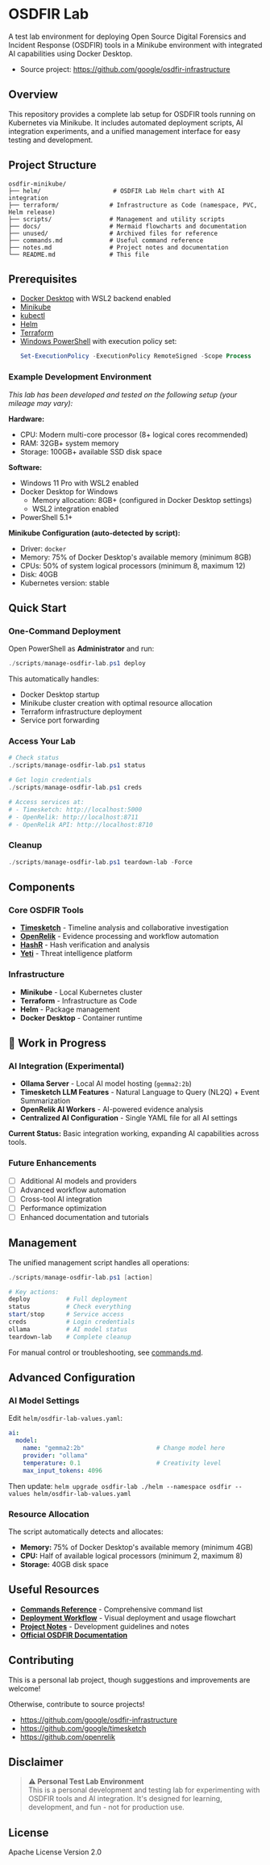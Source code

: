 # OSDFIR Lab

A test lab environment for deploying Open Source Digital Forensics and Incident Response (OSDFIR) tools in a Minikube environment with integrated AI capabilities using Docker Desktop.

- Source project: https://github.com/google/osdfir-infrastructure

## Overview

This repository provides a complete lab setup for OSDFIR tools running on Kubernetes via Minikube. It includes automated deployment scripts, AI integration experiments, and a unified management interface for easy testing and development.

## Project Structure

```
osdfir-minikube/
├── helm/                    # OSDFIR Lab Helm chart with AI integration
├── terraform/              # Infrastructure as Code (namespace, PVC, Helm release)
├── scripts/                # Management and utility scripts
├── docs/                   # Mermaid flowcharts and documentation
├── unused/                 # Archived files for reference
├── commands.md             # Useful command reference
├── notes.md                # Project notes and documentation
└── README.md               # This file
```

## Prerequisites

- [Docker Desktop](https://www.docker.com/products/docker-desktop/) with WSL2 backend enabled
- [Minikube](https://minikube.sigs.k8s.io/docs/start/)
- [kubectl](https://kubernetes.io/docs/tasks/tools/)
- [Helm](https://helm.sh/docs/intro/install/)
- [Terraform](https://www.terraform.io/downloads)
- [Windows PowerShell](https://docs.microsoft.com/en-us/powershell/) with execution policy set:
  ```powershell
  Set-ExecutionPolicy -ExecutionPolicy RemoteSigned -Scope Process
  ```

### Example Development Environment

*This lab has been developed and tested on the following setup (your mileage may vary):*

**Hardware:**
- CPU: Modern multi-core processor (8+ logical cores recommended)
- RAM: 32GB+ system memory
- Storage: 100GB+ available SSD disk space

**Software:**
- Windows 11 Pro with WSL2 enabled
- Docker Desktop for Windows
  - Memory allocation: 8GB+ (configured in Docker Desktop settings)
  - WSL2 integration enabled
- PowerShell 5.1+

**Minikube Configuration (auto-detected by script):**
- Driver: `docker`
- Memory: 75% of Docker Desktop's available memory (minimum 8GB)
- CPUs: 50% of system logical processors (minimum 8, maximum 12)
- Disk: 40GB
- Kubernetes version: stable

## Quick Start

### One-Command Deployment

Open PowerShell as **Administrator** and run:

```powershell
./scripts/manage-osdfir-lab.ps1 deploy
```

This automatically handles:
- Docker Desktop startup
- Minikube cluster creation with optimal resource allocation
- Terraform infrastructure deployment
- Service port forwarding

### Access Your Lab

```powershell
# Check status
./scripts/manage-osdfir-lab.ps1 status

# Get login credentials
./scripts/manage-osdfir-lab.ps1 creds

# Access services at:
# - Timesketch: http://localhost:5000
# - OpenRelik: http://localhost:8711
# - OpenRelik API: http://localhost:8710
```

### Cleanup

```powershell
./scripts/manage-osdfir-lab.ps1 teardown-lab -Force
```

## Components

### Core OSDFIR Tools

- **[Timesketch](https://timesketch.org/)** - Timeline analysis and collaborative investigation
- **[OpenRelik](https://openrelik.org/)** - Evidence processing and workflow automation  
- **[HashR](https://osdfir.blogspot.com/2024/03/introducing-hashr.html)** - Hash verification and analysis
- **[Yeti](https://yeti-platform.io/)** - Threat intelligence platform

### Infrastructure

- **Minikube** - Local Kubernetes cluster
- **Terraform** - Infrastructure as Code
- **Helm** - Package management
- **Docker Desktop** - Container runtime

## 🚧 Work in Progress

### AI Integration (Experimental)

- **Ollama Server** - Local AI model hosting (`gemma2:2b`)
- **Timesketch LLM Features** - Natural Language to Query (NL2Q) + Event Summarization
- **OpenRelik AI Workers** - AI-powered evidence analysis
- **Centralized AI Configuration** - Single YAML file for all AI settings

**Current Status:** Basic integration working, expanding AI capabilities across tools.

### Future Enhancements

- [ ] Additional AI models and providers
- [ ] Advanced workflow automation
- [ ] Cross-tool AI integration
- [ ] Performance optimization
- [ ] Enhanced documentation and tutorials

## Management

The unified management script handles all operations:

```powershell
./scripts/manage-osdfir-lab.ps1 [action]

# Key actions:
deploy          # Full deployment
status          # Check everything
start/stop      # Service access
creds           # Login credentials
ollama          # AI model status
teardown-lab    # Complete cleanup
```

For manual control or troubleshooting, see [commands.md](commands.md).

## Advanced Configuration

### AI Model Settings

Edit `helm/osdfir-lab-values.yaml`:

```yaml
ai:
  model:
    name: "gemma2:2b"                    # Change model here
    provider: "ollama"
    temperature: 0.1                     # Creativity level
    max_input_tokens: 4096
```

Then update: `helm upgrade osdfir-lab ./helm --namespace osdfir --values helm/osdfir-lab-values.yaml`

### Resource Allocation

The script automatically detects and allocates:
- **Memory:** 75% of Docker Desktop's available memory (minimum 4GB)
- **CPU:** Half of available logical processors (minimum 2, maximum 8)
- **Storage:** 40GB disk space

## Useful Resources

- **[Commands Reference](commands.md)** - Comprehensive command list
- **[Deployment Workflow](docs/workflow.mmd)** - Visual deployment and usage flowchart
- **[Project Notes](notes.md)** - Development guidelines and notes
- **[Official OSDFIR Documentation](https://osdfir.org/)**

## Contributing

This is a personal lab project, though suggestions and improvements are welcome! 

Otherwise, contribute to source projects!
- https://github.com/google/osdfir-infrastructure
- https://github.com/google/timesketch
- https://github.com/openrelik


## Disclaimer

> **⚠️ Personal Test Lab Environment**  
> This is a personal development and testing lab for experimenting with OSDFIR tools and AI integration. It's designed for learning, development, and fun - not for production use.

## License

Apache License Version 2.0